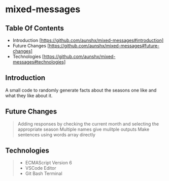 # mixed-messages

## Table Of Contents 

+ Introduction [https://github.com/aunshx/mixed-messages#introduction]
+ Future Changes [https://github.com/aunshx/mixed-messages#future-changes]
+ Technologies [https://github.com/aunshx/mixed-messages#technologies]

## Introduction 

A small code to randomly generate facts about the seasons one like and what they like about it. 

## Future Changes 

> Adding responses by checking the current month and selecting the appropriate season
> Multiple names give mulitple outputs
> Make sentences using words array directly 

## Technologies 

> * ECMAScript Version 6
> * VSCode Editor 
> * Git Bash Terminal 


